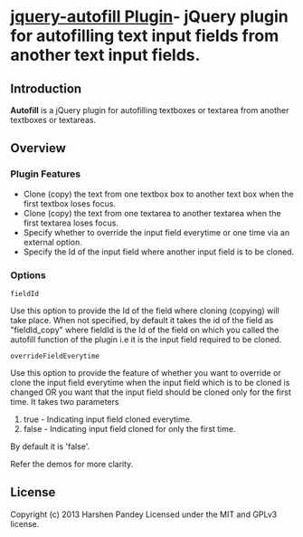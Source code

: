 [jquery-autofill Plugin](http://plugins.jquery.com/autofill/)- jQuery plugin for autofilling text input fields from another text input fields.
===============================

## <a id="Introduction"></a>Introduction

**Autofill** is a jQuery plugin for autofilling textboxes or textarea from another textboxes or textareas.

## <a id="Overview"></a>Overview

### Plugin Features

+ Clone (copy) the text from one textbox box to another text box when the first textbox loses focus.
+ Clone (copy) the text from one textarea to another textarea when the first textarea loses focus.
+ Specify whether to override the input field everytime or one time via an external option.
+ Specify the Id of the input field where another input field is to be cloned.

### Options

```
fieldId
```

  Use this option to provide the Id of the field where cloning (copying) will take place. When not specified, by default it takes 
the id of the field as "fieldId_copy" where fieldId is the Id of the field on which you called the autofill function of the 
plugin i.e it is the input field required to be cloned.

```
overrideFieldEverytime
```
  Use this option to provide the feature of whether you want to override or clone the input field everytime when the input field
which is to be cloned is changed OR you want that the input field should be cloned only for the first time. 
  It takes two parameters 
  
  1) true - Indicating input field cloned everytime.
  2) false - Indicating input field cloned for only the first time.
  
  By default it is 'false'.

Refer the demos for more clarity.

## <a id="License"></a>License

Copyright (c) 2013 Harshen Pandey
Licensed under the MIT and GPLv3 license.

